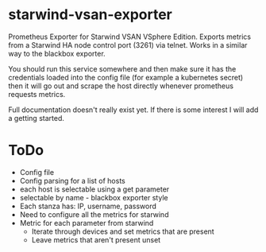 # starwind-vsan-exporter

Prometheus Exporter for Starwind VSAN VSphere Edition. Exports metrics from a Starwind HA node control port (3261) via telnet. Works in a similar way to the blackbox exporter.

You should run this service somewhere and then make sure it has the credentials loaded into the config file (for example a kubernetes secret) then it will go out and scrape the host directly whenever prometheus requests metrics.

Full documentation doesn't really exist yet. If there is some interest I will add a getting started.

# ToDo

* Config file
* Config parsing for a list of hosts
* each host is selectable using a get parameter
* selectable by name - blackbox exporter style
* Each stanza has: IP, username, password
* Need to configure all the metrics for starwind
* Metric for each parameter from starwind
  * Iterate through devices and set metrics that are present
  * Leave metrics that aren't present unset
